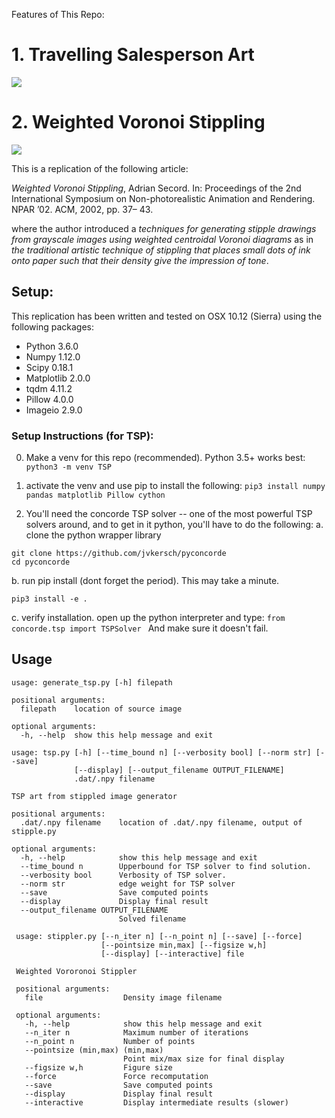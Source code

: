 Features of This Repo:
# 1. Travelling Salesperson Art
![](article/example_tsp.png)

# 2. Weighted Voronoi Stippling

![](article/boots-montage.png)

This is a replication of the following article:

*Weighted Voronoi Stippling*, Adrian Secord. In: Proceedings of the 2nd
International Symposium on Non-photorealistic Animation and
Rendering. NPAR ’02. ACM, 2002, pp. 37– 43.

where the author introduced a *techniques for generating stipple drawings from
grayscale images using weighted centroidal Voronoi diagrams* as in *the
traditional artistic technique of stippling that places small dots of ink onto
paper such that their density give the impression of tone*.


## Setup:

This replication has been written and tested on OSX 10.12 (Sierra) using the
following packages:

 * Python 3.6.0
 * Numpy 1.12.0
 * Scipy 0.18.1
 * Matplotlib 2.0.0
 * tqdm 4.11.2
 * Pillow 4.0.0
 * Imageio 2.9.0
 ### Setup Instructions (for TSP): 
0. Make a venv for this repo (recommended). Python 3.5+ works best:
```python3 -m venv TSP  ```
1. activate the venv and use pip to install the following:
```pip3 install numpy pandas matplotlib Pillow cython ```

2. You'll need the concorde TSP solver -- one of the most powerful TSP solvers around, and to get in it python, you'll have to do the following:
  a. clone the python wrapper library 
  ```
  git clone https://github.com/jvkersch/pyconcorde
  cd pyconcorde
  ```
  b. run pip install  (dont forget the period). This may take a minute. 
  ```
  pip3 install -e .
  ```
  c. verify installation. open up the python interpreter and type:
  ```from concorde.tsp import TSPSolver ```
  And make sure it doesn't fail.
  
  
## Usage
```
usage: generate_tsp.py [-h] filepath

positional arguments:
  filepath    location of source image

optional arguments:
  -h, --help  show this help message and exit

```
```
usage: tsp.py [-h] [--time_bound n] [--verbosity bool] [--norm str] [--save]
              [--display] [--output_filename OUTPUT_FILENAME]
              .dat/.npy filename

TSP art from stippled image generator

positional arguments:
  .dat/.npy filename    location of .dat/.npy filename, output of stipple.py

optional arguments:
  -h, --help            show this help message and exit
  --time_bound n        Upperbound for TSP solver to find solution.
  --verbosity bool      Verbosity of TSP solver.
  --norm str            edge weight for TSP solver
  --save                Save computed points
  --display             Display final result
  --output_filename OUTPUT_FILENAME
                        Solved filename
```
```
 usage: stippler.py [--n_iter n] [--n_point n] [--save] [--force]
                    [--pointsize min,max] [--figsize w,h]
                    [--display] [--interactive] file

 Weighted Vororonoi Stippler

 positional arguments:
   file                  Density image filename

 optional arguments:
   -h, --help            show this help message and exit
   --n_iter n            Maximum number of iterations
   --n_point n           Number of points
   --pointsize (min,max) (min,max)
                         Point mix/max size for final display
   --figsize w,h         Figure size
   --force               Force recomputation
   --save                Save computed points
   --display             Display final result
   --interactive         Display intermediate results (slower)
```
